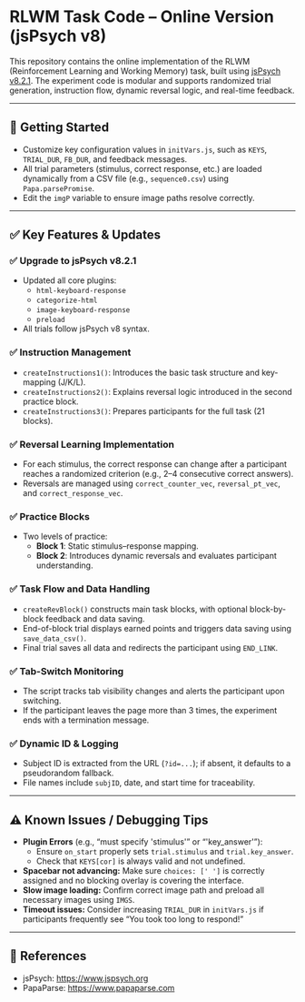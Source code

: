 # RLWM Task Code – Online Version (jsPsych v8)

This repository contains the online implementation of the RLWM (Reinforcement Learning and Working Memory) task, built using [jsPsych v8.2.1](https://www.jspsych.org/8.2/). The experiment code is modular and supports randomized trial generation, instruction flow, dynamic reversal logic, and real-time feedback.

---

## 🔧 Getting Started

- Customize key configuration values in `initVars.js`, such as `KEYS`, `TRIAL_DUR`, `FB_DUR`, and feedback messages.
- All trial parameters (stimulus, correct response, etc.) are loaded dynamically from a CSV file (e.g., `sequence0.csv`) using `Papa.parsePromise`.
- Edit the `imgP` variable to ensure image paths resolve correctly.

---

## ✅ Key Features & Updates

### ✅ Upgrade to jsPsych v8.2.1
- Updated all core plugins:
  - `html-keyboard-response`
  - `categorize-html`
  - `image-keyboard-response`
  - `preload`
- All trials follow jsPsych v8 syntax.

### ✅ Instruction Management
- `createInstructions1()`: Introduces the basic task structure and key-mapping (J/K/L).
- `createInstructions2()`: Explains reversal logic introduced in the second practice block.
- `createInstructions3()`: Prepares participants for the full task (21 blocks).

### ✅ Reversal Learning Implementation
- For each stimulus, the correct response can change after a participant reaches a randomized criterion (e.g., 2–4 consecutive correct answers).
- Reversals are managed using `correct_counter_vec`, `reversal_pt_vec`, and `correct_response_vec`.

### ✅ Practice Blocks
- Two levels of practice:
  - **Block 1**: Static stimulus–response mapping.
  - **Block 2**: Introduces dynamic reversals and evaluates participant understanding.

### ✅ Task Flow and Data Handling
- `createRevBlock()` constructs main task blocks, with optional block-by-block feedback and data saving.
- End-of-block trial displays earned points and triggers data saving using `save_data_csv()`.
- Final trial saves all data and redirects the participant using `END_LINK`.

### ✅ Tab-Switch Monitoring
- The script tracks tab visibility changes and alerts the participant upon switching.
- If the participant leaves the page more than 3 times, the experiment ends with a termination message.

### ✅ Dynamic ID & Logging
- Subject ID is extracted from the URL (`?id=...`); if absent, it defaults to a pseudorandom fallback.
- File names include `subjID`, date, and start time for traceability.

---

## ⚠ Known Issues / Debugging Tips

- **Plugin Errors** (e.g., “must specify 'stimulus'” or “'key_answer'”):
  - Ensure `on_start` properly sets `trial.stimulus` and `trial.key_answer`.
  - Check that `KEYS[cor]` is always valid and not undefined.
- **Spacebar not advancing:** Make sure `choices: [' ']` is correctly assigned and no blocking overlay is covering the interface.
- **Slow image loading:** Confirm correct image path and preload all necessary images using `IMGS`.
- **Timeout issues:** Consider increasing `TRIAL_DUR` in `initVars.js` if participants frequently see “You took too long to respond!”

---

## 📎 References

- jsPsych: https://www.jspsych.org
- PapaParse: https://www.papaparse.com
